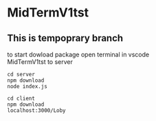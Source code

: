 # MidTermV1tst
## This is tempoprary branch


to start dowload package
open terminal in vscode <br>
MidTermV1tst to server
```
cd server 
npm download
node index.js

cd client
npm download
localhost:3000/Loby

```
